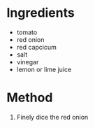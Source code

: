 # Ingredients
- tomato
- red onion
- red capcicum
- salt
- vinegar
- lemon or lime juice
# Method
1) Finely dice the red onion
